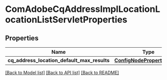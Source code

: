 # ComAdobeCqAddressImplLocationLocationListServletProperties

## Properties
Name | Type | Description | Notes
------------ | ------------- | ------------- | -------------
**cq_address_location_default_max_results** | [**ConfigNodePropertyInteger**](ConfigNodePropertyInteger.md) |  | [optional] 

[[Back to Model list]](../README.md#documentation-for-models) [[Back to API list]](../README.md#documentation-for-api-endpoints) [[Back to README]](../README.md)


